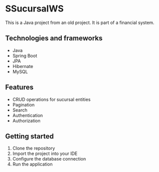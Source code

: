 # SSucursalWS

This is a Java project from an old project. It is part of a financial system.

## Technologies and frameworks

* Java
* Spring Boot
* JPA
* Hibernate
* MySQL

## Features

* CRUD operations for sucursal entities
* Pagination
* Search
* Authentication
* Authorization

## Getting started

1. Clone the repository
2. Import the project into your IDE
3. Configure the database connection
4. Run the application
